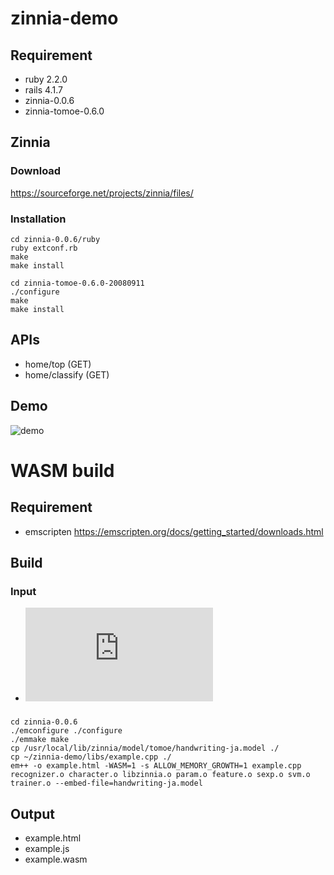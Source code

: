 # zinnia-demo

## Requirement
- ruby 2.2.0
- rails 4.1.7
- zinnia-0.0.6
- zinnia-tomoe-0.6.0

## Zinnia

### Download
https://sourceforge.net/projects/zinnia/files/

### Installation

```
cd zinnia-0.0.6/ruby
ruby extconf.rb
make
make install
```

```
cd zinnia-tomoe-0.6.0-20080911
./configure
make
make install
```

## APIs
- home/top (GET)
- home/classify (GET)

## Demo

![demo](https://github.com/aHungNguyenKhanh/zinnia-demo/blob/main/demo.gif)

# WASM build

## Requirement

- emscripten
https://emscripten.org/docs/getting_started/downloads.html

## Build

### Input
- ![demo](https://github.com/aHungNguyenKhanh/zinnia-demo/lib/example.cpp)

### 
```
cd zinnia-0.0.6
./emconfigure ./configure
./emmake make
cp /usr/local/lib/zinnia/model/tomoe/handwriting-ja.model ./
cp ~/zinnia-demo/libs/example.cpp ./
em++ -o example.html -WASM=1 -s ALLOW_MEMORY_GROWTH=1 example.cpp recognizer.o character.o libzinnia.o param.o feature.o sexp.o svm.o trainer.o --embed-file=handwriting-ja.model
```

## Output

- example.html
- example.js
- example.wasm
